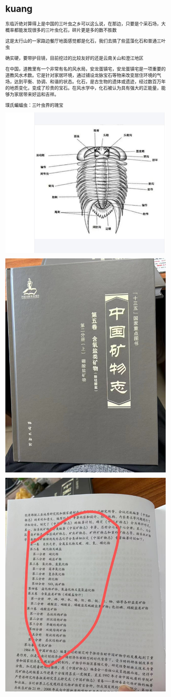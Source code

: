
# kuang 


东临沂绝对算得上是中国的三叶虫之乡可以这么说，在那边，只要是个采石场，大概率都能发现很多的三叶虫化石，碎片更是多的数不胜数


这是太行山的一家路边餐厅地面感觉都是化石，我们去搞了些蓝藻化石和普通三叶虫


确实硬，要带护目镜，目前挖过的比较友好的还是云南关山和澄江地区


在中国，道教里有一个非常有名的风水局，安龙蛋镇宅，安龙蛋镇宅是一项重要的道教风水术数。它是针对家居环境，通过铺设龙脉宝石等物来改变居住环境的气场，达到平衡、协调、和谐的状态。化石，是古生物的遗体或遗迹，经过数百万年的地质变化，变成了珍贵的宝石。在风水学中，化石被认为具有强大的正能量，能够为家居带来好运和吉祥。

璞氏蝙蝠虫：三叶虫界的瑰宝

![](2025-03-18-13-23-42.png)


![](2025-03-18-13-17-36.png)

![](2025-03-18-13-23-55.png)